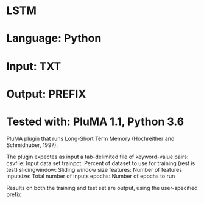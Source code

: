 # LSTM
# Language: Python
# Input: TXT
# Output: PREFIX
# Tested with: PluMA 1.1, Python 3.6

PluMA plugin that runs Long-Short Term Memory (Hochreither and Schmidhuber, 1997).

The plugin expectes as input a tab-delimited file of keyword-value pairs:
csvfile: Input data set
trainpct: Percent of dataset to use for training (rest is test)
slidingwindow: Sliding window size
features: Number of features
inputsize: Total number of inputs
epochs: Number of epochs to run

Results on both the training and test set are output, using the user-specified prefix

